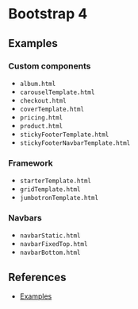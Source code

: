 # Bootstrap 4

## Examples
### Custom components
- `album.html`
- `carouselTemplate.html`
- `checkout.html`
- `coverTemplate.html`
- `pricing.html`
- `product.html`
- `stickyFooterTemplate.html`
- `stickyFooterNavbarTemplate.html`

### Framework
- `starterTemplate.html`
- `gridTemplate.html`
- `jumbotronTemplate.html`

### Navbars
- `navbarStatic.html`
- `navbarFixedTop.html`
- `navbarBottom.html`

## References
- [Examples](https://getbootstrap.com/docs/4.3/examples/)